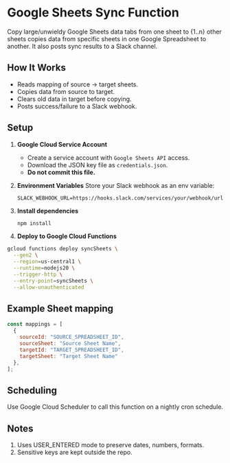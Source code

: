 # Google Sheets Sync Function

Copy large/unwieldy Google Sheets data tabs from one sheet to {1..n} other sheets copies data from specific sheets in one Google Spreadsheet to another. It also posts sync results to a Slack channel.

## How It Works
- Reads mapping of source → target sheets.
- Copies data from source to target.
- Clears old data in target before copying.
- Posts success/failure to a Slack webhook.

## Setup
1. **Google Cloud Service Account**
   - Create a service account with `Google Sheets API` access.
   - Download the JSON key file as `credentials.json`.
   - **Do not commit this file.**

2. **Environment Variables**
   Store your Slack webhook as an env variable:
   ```
   SLACK_WEBHOOK_URL=https://hooks.slack.com/services/your/webhook/url
   ```

3. **Install dependencies**
   ```bash
   npm install
   ```

4. **Deploy to Google Cloud Functions**

```bash
gcloud functions deploy syncSheets \
  --gen2 \
  --region=us-central1 \
  --runtime=nodejs20 \
  --trigger-http \
  --entry-point=syncSheets \
  --allow-unauthenticated
```

## Example Sheet mapping

```javascript
const mappings = [
  {
    sourceId: "SOURCE_SPREADSHEET_ID",
    sourceSheet: "Source Sheet Name",
    targetId: "TARGET_SPREADSHEET_ID",
    targetSheet: "Target Sheet Name"
  },
];
```

## Scheduling
Use Google Cloud Scheduler to call this function on a nightly cron schedule.

## Notes
1. Uses USER_ENTERED mode to preserve dates, numbers, formats.
2. Sensitive keys are kept outside the repo.
